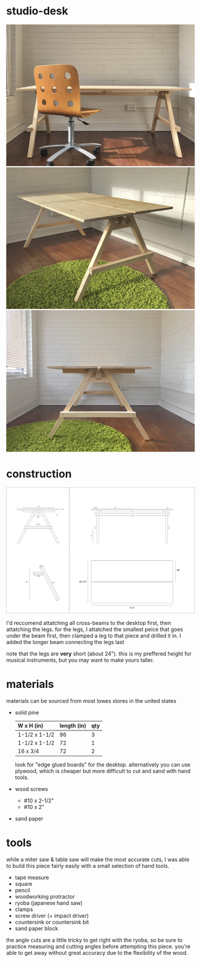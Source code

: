 # studio-desk

![photo of a solid pine desk](IMG_5185.jpg)
![photo of a solid pine desk](IMG_5313.jpg)
![photo of a solid pine desk](IMG_5477.jpg)

# construction

![design for a solid pine desk](studio-desk.png)

I'd reccomend attatching all cross-beams to the desktop first, then attatching the legs. for the legs, I attatched the smallest peice that goes under the beam first, then clamped a leg to that piece and drilled it in. I added the longer beam connecting the legs last

note that the legs are **very** short (about 24"). this is my preffered height for musical instruments, but you may want to make yours taller.

# materials

materials can be sourced from most lowes stores in the united states

- solid pine

  | W x H (in) | length (in) |	qty |
  | ---------- | ---------------- | --- |
  | 1-1/2 x 1-1/2 |	96 |	3 |
  | 1-1/2 x 1-1/2	| 72 |	1 
  | 16 x 3/4 |	72 |	2 |
  
  look for "edge glued boards" for the desktop. alternatively you can use plywood, which is cheaper but more difficult to cut and sand with hand tools. 
  
- wood screws
  - #10 x 2-1/2"
  - #10 x 2"

- sand paper

# tools

while a miter saw & table saw will make the most accurate cuts, I was able to build this piece fairly easily with a small selection of hand tools.

- tape measure
- square
- pencil
- woodworking protractor
- ryoba (japanese hand saw)
- clamps
- screw driver (+ impact driver)
- countersink or countersink bit
- sand paper block

the angle cuts are a little tricky to get right with the ryoba, so be sure to practice measuring and cutting angles before attempting this piece. you're able to get away without great accuracy due to the flexibility of the wood.
